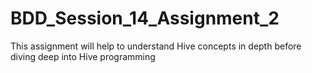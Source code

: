 # BDD_Session_14_Assignment_2
This assignment will help to understand Hive concepts in depth before diving deep into Hive programming
